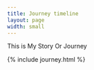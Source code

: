 ```yaml
---
title: Journey timeline
layout: page
width: small
---
```


This is My Story Or Journey

{% include journey.html %}
